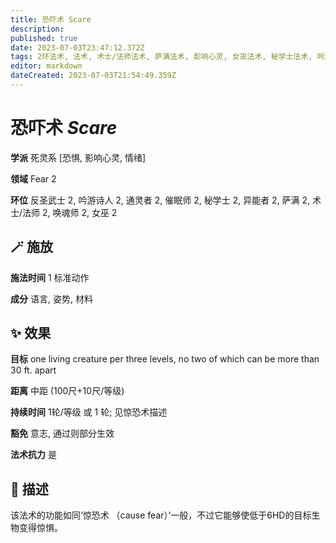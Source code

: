 ```yaml
---
title: 恐吓术 Scare
description: 
published: true
date: 2023-07-03T23:47:12.372Z
tags: 2环法术, 法术, 术士/法师法术, 萨满法术, 影响心灵, 女巫法术, 秘学士法术, 吟游诗人法术, 异能者法术, 催眠师法术, 通灵者法术, 唤魂师法术, 反圣武士法术, 死灵系, fear, 情绪, 恐惧
editor: markdown
dateCreated: 2023-07-03T21:54:49.359Z
---
```


# **恐吓术** *Scare*

**学派** 死灵系 \[恐惧, 影响心灵, 情绪\] 

**领域** Fear 2

**环位** 反圣武士 2, 吟游诗人 2, 通灵者 2, 催眠师 2, 秘学士 2, 异能者 2, 萨满 2, 术士/法师 2, 唤魂师 2, 女巫 2

## 🪄 施放

**施法时间** 1 标准动作

**成分** 语言, 姿势, 材料

## ✨ 效果 

**目标** one living creature per three levels, no two of which can be more than 30 ft. apart 

**距离** 中距 (100尺+10尺/等级)  

**持续时间** 1轮/等级 或 1 轮; 见惊恐术描述 

**豁免** 意志, 通过则部分生效

**法术抗力** 是

## 📖 描述

该法术的功能如同‘惊恐术 （cause fear）’一般，不过它能够使低于6HD的目标生物变得惊惧。
    